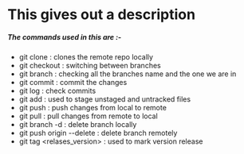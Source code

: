 # This gives out a description

##### The commands used in this are :-
+ git clone : clones the remote repo locally
+ git checkout : switching between branches
+ git branch : checking all the branches name and the one we are in
+ git commit : commit the changes
+ git log : check commits
+ git add : used to stage unstaged and untracked files
+ git push : push changes from local to remote
+ git pull : pull changes from remote to local
+ git branch -d <localBranchName> : delete branch locally
+ git push origin --delete <remoteBranchName> : delete branch remotely
+ git tag <relases_version> : used to mark version release